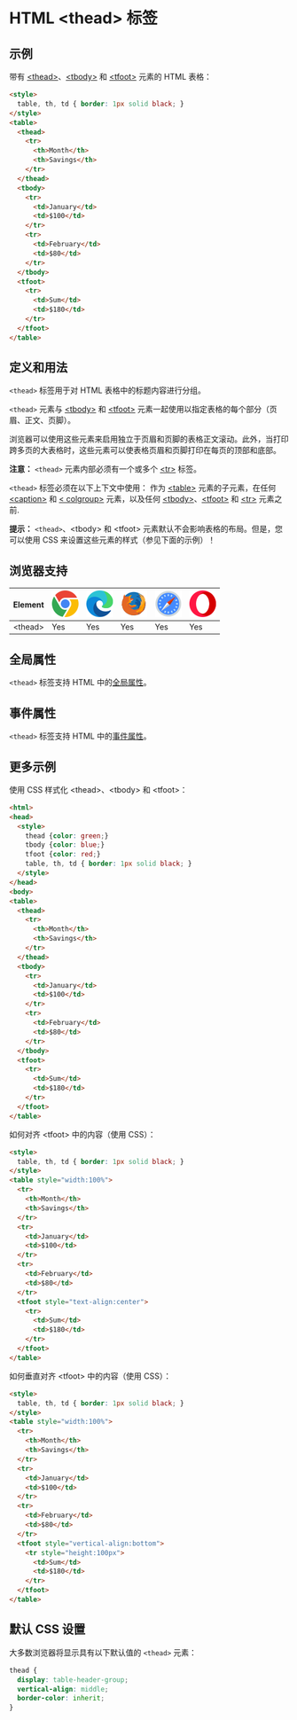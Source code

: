 HTML \<thead> 标签
===

## 示例

带有 [\<thead>](./thead.md)、[\<tbody>](./tbody.md) 和 [\<tfoot>](./tfoot.md) 元素的 HTML 表格：

```html idoc:preview:iframe
<style>
  table, th, td { border: 1px solid black; }
</style>
<table>
  <thead>
    <tr>
      <th>Month</th>
      <th>Savings</th>
    </tr>
  </thead>
  <tbody>
    <tr>
      <td>January</td>
      <td>$100</td>
    </tr>
    <tr>
      <td>February</td>
      <td>$80</td>
    </tr>
  </tbody>
  <tfoot>
    <tr>
      <td>Sum</td>
      <td>$180</td>
    </tr>
  </tfoot>
</table>
```
<!--rehype:style=height: 180px;-->

## 定义和用法

`<thead>` 标签用于对 HTML 表格中的标题内容进行分组。

`<thead>` 元素与 [\<tbody>](./tbody.md) 和 [\<tfoot>](./tfoot.md) 元素一起使用以指定表格的每个部分（页眉、正文、页脚）。

浏览器可以使用这些元素来启用独立于页眉和页脚的表格正文滚动。此外，当打印跨多页的大表格时，这些元素可以使表格页眉和页脚打印在每页的顶部和底部。

**注意：** `<thead>` 元素内部必须有一个或多个 [\<tr>](./tr.md) 标签。

`<thead>` 标签必须在以下上下文中使用： 作为 [\<table>](./table.md) 元素的子元素，在任何 [\<caption>](./caption.md) 和 [\< colgroup>](./colgroup.md) 元素，以及任何 [\<tbody>](./tbody.md)、[\<tfoot>](./tfoot.md) 和 [\<tr>](./tr.md) 元素之前.

**提示：** `<thead>`、\<tbody> 和 \<tfoot> 元素默认不会影响表格的布局。但是，您可以使用 CSS 来设置这些元素的样式（参见下面的示例）！

## 浏览器支持

| Element | ![chrome][1] | ![edge][2] | ![firefox][3] | ![safari][4] | ![opera][5] |
| ------- | --- | --- | --- | --- | --- |
| \<thead> | Yes | Yes | Yes | Yes | Yes |

## 全局属性

`<thead>` 标签支持 HTML 中的[全局属性](../reference/standardattributes.md)。

## 事件属性

`<thead>` 标签支持 HTML 中的[事件属性](../reference/eventattributes.md)。

## 更多示例

使用 CSS 样式化 \<thead>、\<tbody> 和 \<tfoot>：

```html idoc:preview:iframe
<html>
<head>
  <style>
    thead {color: green;}
    tbody {color: blue;}
    tfoot {color: red;}
    table, th, td { border: 1px solid black; }
  </style>
</head>
<body>
<table>
  <thead>
    <tr>
      <th>Month</th>
      <th>Savings</th>
    </tr>
  </thead>
  <tbody>
    <tr>
      <td>January</td>
      <td>$100</td>
    </tr>
    <tr>
      <td>February</td>
      <td>$80</td>
    </tr>
  </tbody>
  <tfoot>
    <tr>
      <td>Sum</td>
      <td>$180</td>
    </tr>
  </tfoot>
</table>
```
<!--rehype:style=height: 180px;-->

如何对齐 \<tfoot> 中的内容（使用 CSS）：

```html idoc:preview:iframe
<style>
  table, th, td { border: 1px solid black; }
</style>
<table style="width:100%">
  <tr>
    <th>Month</th>
    <th>Savings</th>
  </tr>
  <tr>
    <td>January</td>
    <td>$100</td>
  </tr>
  <tr>
    <td>February</td>
    <td>$80</td>
  </tr>
  <tfoot style="text-align:center">
    <tr>
      <td>Sum</td>
      <td>$180</td>
    </tr>
  </tfoot>
</table>
```
<!--rehype:style=height: 180px;-->

如何垂直对齐 \<tfoot> 中的内容（使用 CSS）：

```html idoc:preview:iframe
<style>
  table, th, td { border: 1px solid black; }
</style>
<table style="width:100%">
  <tr>
    <th>Month</th>
    <th>Savings</th>
  </tr>
  <tr>
    <td>January</td>
    <td>$100</td>
  </tr>
  <tr>
    <td>February</td>
    <td>$80</td>
  </tr>
  <tfoot style="vertical-align:bottom">
    <tr style="height:100px">
      <td>Sum</td>
      <td>$180</td>
    </tr>
  </tfoot>
</table>
```
<!--rehype:style=height: 210px;-->

## 默认 CSS 设置

大多数浏览器将显示具有以下默认值的 `<thead>` 元素：

```css
thead {
  display: table-header-group;
  vertical-align: middle;
  border-color: inherit;
}
```

[1]: ../assets/chrome.svg
[2]: ../assets/edge.svg
[3]: ../assets/firefox.svg
[4]: ../assets/safari.svg
[5]: ../assets/opera.svg